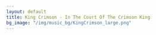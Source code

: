```yaml
---
layout: default
title: King Crimson - In The Court Of The Crimson King
bg_image: "/img/music_bg/KingCrimson_large.png"
---
```

